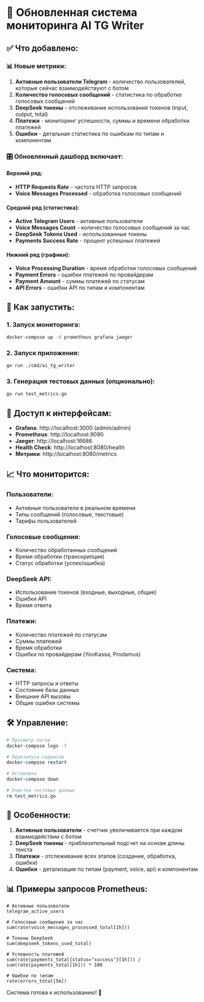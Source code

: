 # 🎯 Обновленная система мониторинга AI TG Writer

## ✅ Что добавлено:

### 📊 Новые метрики:
1. **Активные пользователи Telegram** - количество пользователей, которые сейчас взаимодействуют с ботом
2. **Количество голосовых сообщений** - статистика по обработке голосовых сообщений
3. **DeepSeek токены** - отслеживание использования токенов (input, output, total)
4. **Платежи** - мониторинг успешности, суммы и времени обработки платежей
5. **Ошибки** - детальная статистика по ошибкам по типам и компонентам

### 🎛 Обновленный дашборд включает:

#### Верхний ряд:
- **HTTP Requests Rate** - частота HTTP запросов
- **Voice Messages Processed** - обработка голосовых сообщений

#### Средний ряд (статистика):
- **Active Telegram Users** - активные пользователи
- **Voice Messages Count** - количество голосовых сообщений за час
- **DeepSeek Tokens Used** - использованные токены
- **Payments Success Rate** - процент успешных платежей

#### Нижний ряд (графики):
- **Voice Processing Duration** - время обработки голосовых сообщений
- **Payment Errors** - ошибки платежей по провайдерам
- **Payment Amount** - суммы платежей по статусам
- **API Errors** - ошибки API по типам и компонентам

## 🚀 Как запустить:

### 1. Запуск мониторинга:
```bash
docker-compose up -d prometheus grafana jaeger
```

### 2. Запуск приложения:
```bash
go run ./cmd/ai_tg_writer
```

### 3. Генерация тестовых данных (опционально):
```bash
go run test_metrics.go
```

## 📱 Доступ к интерфейсам:

- **Grafana**: http://localhost:3000 (admin/admin)
- **Prometheus**: http://localhost:9090  
- **Jaeger**: http://localhost:16686
- **Health Check**: http://localhost:8080/health
- **Метрики**: http://localhost:8080/metrics

## 📈 Что мониторится:

### Пользователи:
- Активные пользователи в реальном времени
- Типы сообщений (голосовые, текстовые)
- Тарифы пользователей

### Голосовые сообщения:
- Количество обработанных сообщений
- Время обработки (транскрипция)
- Статус обработки (успех/ошибка)

### DeepSeek API:
- Использование токенов (входные, выходные, общие)
- Ошибки API
- Время ответа

### Платежи:
- Количество платежей по статусам
- Суммы платежей
- Время обработки
- Ошибки по провайдерам (YooKassa, Prodamus)

### Система:
- HTTP запросы и ответы
- Состояние базы данных
- Внешние API вызовы
- Общие ошибки системы

## 🛠 Управление:

```bash
# Просмотр логов
docker-compose logs -f

# Перезапуск сервисов
docker-compose restart

# Остановка
docker-compose down

# Очистка тестовых данных
rm test_metrics.go
```

## 🎯 Особенности:

1. **Активные пользователи** - счетчик увеличивается при каждом взаимодействии с ботом
2. **DeepSeek токены** - приблизительный подсчет на основе длины текста
3. **Платежи** - отслеживание всех этапов (создание, обработка, ошибки)
4. **Ошибки** - детализация по типам (payment, voice, api) и компонентам

## 📊 Примеры запросов Prometheus:

```promql
# Активные пользователи
telegram_active_users

# Голосовые сообщения за час
sum(rate(voice_messages_processed_total[1h]))

# Токены DeepSeek
sum(deepseek_tokens_used_total)

# Успешность платежей
sum(rate(payments_total{status="success"}[1h])) / sum(rate(payments_total[1h])) * 100

# Ошибки по типам
rate(errors_total[5m])
```

Система готова к использованию! 🎉
